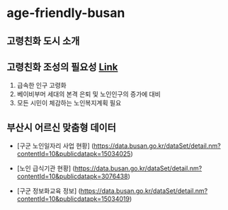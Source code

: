 # age-friendly-busan 


## 고령친화 도시 소개




## 고령친화 조성의 필요성 [Link](http://afc.bswdi.re.kr/Page.do?code=C101&menu=1)  

1. 급속한 인구 고령화
2. 베이비부머 세대의 본격 은퇴 및 노인인구의 증가에 대비
3. 모든 시민이 체감하는 노인복지계획 필요 


## 부산시 어르신 맞춤형 데이터

- [구군 노인일자리 사업 현황]
(https://data.busan.go.kr/dataSet/detail.nm?contentId=10&publicdatapk=15034025)


- [노인 급식기관 현황]
(https://data.busan.go.kr/dataSet/detail.nm?contentId=10&publicdatapk=3076438)


- [구군 정보화교육 정보]
(https://data.busan.go.kr/dataSet/detail.nm?contentId=10&publicdatapk=15034019)
